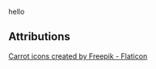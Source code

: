 hello
## Attributions ##
<a href="https://www.flaticon.com/free-icons/carrot" title="carrot icons">Carrot icons created by Freepik - Flaticon</a>
